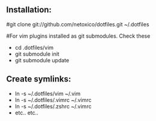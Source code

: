 Installation:
-------------

#git clone git://github.com/netoxico/dotfiles.git ~/.dotfiles

#For vim plugins installed as git submodules. Check these

* cd .dotfiles/vim
* git submodule init
* git submodule update

Create symlinks:
----------------

* ln -s ~/.dotfiles/vim ~/.vim
* ln -s ~/.dotfiles/.vimrc ~/.vimrc
* ln -s ~/.dotfiles/.zshrc ~/.vimrc
* etc.. etc..
